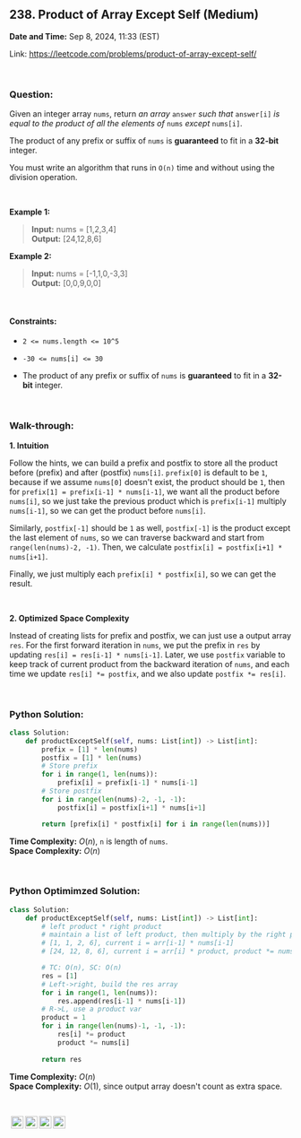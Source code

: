 ## 238. Product of Array Except Self (Medium)
**Date and Time:** Sep 8, 2024, 11:33 (EST)

Link: https://leetcode.com/problems/product-of-array-except-self/

<br>

### Question:
Given an integer array `nums`, return _an array_ `answer` _such that_ `answer[i]` _is equal to the product of all the elements of_ `nums` _except_ `nums[i]`.

The product of any prefix or suffix of `nums` is **guaranteed** to fit in a **32-bit** integer.

You must write an algorithm that runs in `O(n)` time and without using the division operation.

<br>

**Example 1:**
> **Input:** nums = [1,2,3,4] <br>
> **Output:** [24,12,8,6]

**Example 2:**
> **Input:** nums = [-1,1,0,-3,3] <br>
> **Output:** [0,0,9,0,0]

<br>

#### Constraints:
* `2 <= nums.length <= 10^5`

* `-30 <= nums[i] <= 30`

* The product of any prefix or suffix of `nums` is **guaranteed** to fit in a **32-bit** integer.

<br>

### Walk-through: 
**1. Intuition**

Follow the hints, we can build a prefix and postfix to store all the product before (prefix) and after (postfix) `nums[i]`. `prefix[0]` is default to be `1`, because if we assume `nums[0]` doesn't exist, the product should be `1`, then for `prefix[1] = prefix[i-1] * nums[i-1]`, we want all the product before `nums[i]`, so we just take the previous product which is `prefix[i-1]` multiply `nums[i-1]`, so we can get the product before `nums[i]`.

Similarly, `postfix[-1]` should be `1` as well, `postfix[-1]` is the product except the last element of `nums`, so we can traverse backward and start from `range(len(nums)-2, -1)`. Then, we calculate `postfix[i] = postfix[i+1] * nums[i+1]`. 

Finally, we just multiply each `prefix[i] * postfix[i]`, so we can get the result.

<br>

**2. Optimized Space Complexity**

Instead of creating lists for prefix and postfix, we can just use a output array `res`. For the first forward iteration in `nums`, we put the prefix in `res` by updating `res[i] = res[i-1] * nums[i-1]`. Later, we use `postfix` variable to keep track of current product from the backward iteration of `nums`, and each time we update `res[i] *= postfix`, and we also update `postfix *= res[i]`.

<br>

### Python Solution:
```python
class Solution:
    def productExceptSelf(self, nums: List[int]) -> List[int]:
        prefix = [1] * len(nums)
        postfix = [1] * len(nums)
        # Store prefix
        for i in range(1, len(nums)):
            prefix[i] = prefix[i-1] * nums[i-1]
        # Store postfix
        for i in range(len(nums)-2, -1, -1):
            postfix[i] = postfix[i+1] * nums[i+1]

        return [prefix[i] * postfix[i] for i in range(len(nums))]
```
**Time Complexity:** $O(n)$, `n` is length of `nums`. <br>
**Space Complexity:** $O(n)$

<br>

### Python Optimimzed Solution:
```python
class Solution:
    def productExceptSelf(self, nums: List[int]) -> List[int]:
        # left product * right product
        # maintain a list of left product, then multiply by the right product
        # [1, 1, 2, 6], current i = arr[i-1] * nums[i-1]
        # [24, 12, 8, 6], current i = arr[i] * product, product *= nums[i]

        # TC: O(n), SC: O(n)
        res = [1]
        # Left->right, build the res array
        for i in range(1, len(nums)):
            res.append(res[i-1] * nums[i-1])
        # R->L, use a product var
        product = 1
        for i in range(len(nums)-1, -1, -1):
            res[i] *= product
            product *= nums[i]
        
        return res
```
**Time Complexity:** $O(n)$ <br>
**Space Complexity:** $O(1)$, since output array doesn't count as extra space.

<br>

<img style="height:22px!important;margin-left:3px;vertical-align:text-bottom;" src="https://mirrors.creativecommons.org/presskit/icons/cc.svg?ref=chooser-v1" alt="CC BY-NC-SA" title="CC BY-NC-SA"><img style="height:22px!important;margin-left:3px;vertical-align:text-bottom;" src="https://mirrors.creativecommons.org/presskit/icons/by.svg?ref=chooser-v1" alt="BY: credit must be given to the creator" title="BY: credit must be given to the creator"><img style="height:22px!important;margin-left:3px;vertical-align:text-bottom;" src="https://mirrors.creativecommons.org/presskit/icons/nc.svg?ref=chooser-v1" alt="NC: Only noncommercial uses of the work are permitted" title="NC: Only noncommercial uses of the work are permitted"><img style="height:22px!important;margin-left:3px;vertical-align:text-bottom;" src="https://mirrors.creativecommons.org/presskit/icons/sa.svg?ref=chooser-v1" alt="SA: Adaptations must be shared under the same terms" title="SA: Adaptations must be shared under the same terms">